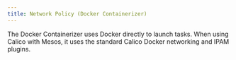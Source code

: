 ```yaml
---
title: Network Policy (Docker Containerizer)
---
```


The Docker Containerizer uses Docker directly to launch tasks.
When using Calico with Mesos, it uses the standard Calico Docker networking
and IPAM plugins.


